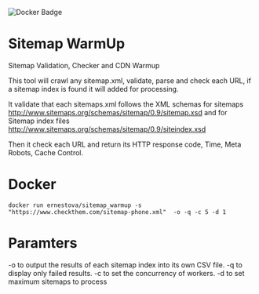 ![Docker Badge](https://img.shields.io/docker/build/ernestova/sitemap_warmup.svg)

# Sitemap WarmUp
Sitemap Validation, Checker and CDN Warmup

This tool will crawl any sitemap.xml, validate, parse and check each URL, if a sitemap index is found it will added for processing. 

It validate that each sitemaps.xml follows the XML schemas for sitemaps  http://www.sitemaps.org/schemas/sitemap/0.9/sitemap.xsd and for Sitemap index files http://www.sitemaps.org/schemas/sitemap/0.9/siteindex.xsd

Then it check each URL and return its HTTP response code, Time, Meta Robots, Cache Control. 

# Docker
```
docker run ernestova/sitemap_warmup -s "https://www.checkthem.com/sitemap-phone.xml"  -o -q -c 5 -d 1
```

# Paramters
-o to output the results of each sitemap index into its own CSV file. 
-q to display only failed results.
-c to set the concurrency of workers.
-d to set maximum sitemaps to process
